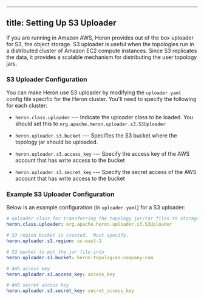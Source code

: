 <!--
    Licensed to the Apache Software Foundation (ASF) under one
    or more contributor license agreements.  See the NOTICE file
    distributed with this work for additional information
    regarding copyright ownership.  The ASF licenses this file
    to you under the Apache License, Version 2.0 (the
    "License"); you may not use this file except in compliance
    with the License.  You may obtain a copy of the License at

      http://www.apache.org/licenses/LICENSE-2.0

    Unless required by applicable law or agreed to in writing,
    software distributed under the License is distributed on an
    "AS IS" BASIS, WITHOUT WARRANTIES OR CONDITIONS OF ANY
    KIND, either express or implied.  See the License for the
    specific language governing permissions and limitations
    under the License.
-->
---
title: Setting Up S3 Uploader
---

If you are running in Amazon AWS, Heron provides out of the box uploader for S3,
the object storage. S3 uploader is useful when the topologies run in a distributed
cluster of Amazon EC2 compute instances. Since S3 replicates the data, it provides
a scalable mechanism for distributing the user topology jars.

### S3 Uploader Configuration

You can make Heron use S3 uploader by modifying the `uploader.yaml` config file specific
for the Heron cluster. You'll need to specify the following for each cluster:

* `heron.class.uploader` --- Indicate the uploader class to be loaded. You should set this
to `org.apache.heron.uploader.s3.S3Uploader`

* `heron.uploader.s3.bucket` --- Specifies the S3 bucket where the topology jar should be
uploaded.

* `heron.uploader.s3.access_key` --- Specify the access key of the AWS account that has
write access to the bucket

* `heron.uploader.s3.secret_key` --- Specify the secret access of the AWS account that has
write access to the bucket

### Example S3 Uploader Configuration

Below is an example configuration (in `uploader.yaml`) for a S3 uploader:

```yaml
# uploader class for transferring the topology jar/tar files to storage
heron.class.uploader: org.apache.heron.uploader.s3.S3Uploader

# S3 region bucket is created.  Must specify.
heron.uploader.s3.region: us-east-1

# S3 bucket to put the jar file into
heron.uploader.s3.bucket: heron-topologies-company-com

# AWS access key
heron.uploader.s3.access_key: access_key

# AWS secret access key
heron.uploader.s3.secret_key: secret_access_key
```

